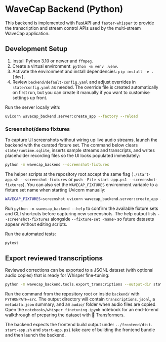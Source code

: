 # WaveCap Backend (Python)

This backend is implemented with [FastAPI](https://fastapi.tiangolo.com/) and
`faster-whisper` to provide the transcription and stream control APIs used by the
multi-stream WaveCap application.

## Development Setup

1. Install Python 3.10 or newer and `ffmpeg`.
2. Create a virtual environment: `python -m venv .venv`.
3. Activate the environment and install dependencies: `pip install -e .[dev]`.
4. Review `backend/default-config.yaml` and adjust overrides in `state/config.yaml` as needed. The override file is created automatically on first run, but you can create it manually if you want to customise settings up front.

Run the server locally with:

```bash
uvicorn wavecap_backend.server:create_app --factory --reload
```

### Screenshot/demo fixtures

To capture UI screenshots without wiring up live audio streams, launch the backend with the curated fixture set. The command
below clears `state/runtime.sqlite`, inserts sample streams and transcripts, and writes placeholder recording files so the UI
looks populated immediately:

```bash
python -m wavecap_backend --screenshot-fixtures
```

The helper scripts at the repository root accept the same flag (`./start-app.sh --screenshot-fixtures` or
`pwsh -File start-app.ps1 --screenshot-fixtures`). You can also set the `WAVECAP_FIXTURES` environment variable to a fixture set name
when starting Uvicorn manually:

```bash
WAVECAP_FIXTURES=screenshot uvicorn wavecap_backend.server:create_app --factory
```

Run `python -m wavecap_backend --help` to confirm the available fixture sets and CLI shortcuts before capturing new
screenshots. The help output lists `--screenshot-fixtures` alongside `--fixture-set <name>` so future datasets appear without
editing scripts.

Run the automated tests:

```bash
pytest
```

## Export reviewed transcriptions

Reviewed corrections can be exported to a JSONL dataset (with optional audio copies) that is ready for Whisper fine-tuning:

```bash
python -m wavecap_backend.tools.export_transcriptions --output-dir state/exports/whisper-dataset
```

Run the command from the repository root or inside `backend/` with `PYTHONPATH=src`. The output directory will contain
`transcriptions.jsonl`, a `metadata.json` summary, and an `audio/` folder when audio files are copied. Open the
`notebooks/whisper_finetuning.ipynb` notebook for an end-to-end walkthrough of preparing the dataset with 🤗 Transformers.

The backend expects the frontend build output under
`../frontend/dist`. `start-app.sh` and `start-app.ps1` take care of building the frontend bundle and
then launch the backend.

